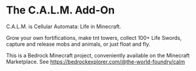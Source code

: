 # The C.A.L.M. Add-On
C.A.L.M. is Cellular Automata: Life in Minecraft.

Grow your own fortifications, make tnt towers, collect 100+ Life Swords, capture and release mobs and animals, or just float and fly.

This is a Bedrock Minecraft project, conveniently available on the Minecraft Marketplace.
See https://bedrockexplorer.com/@the-world-foundry/calm
